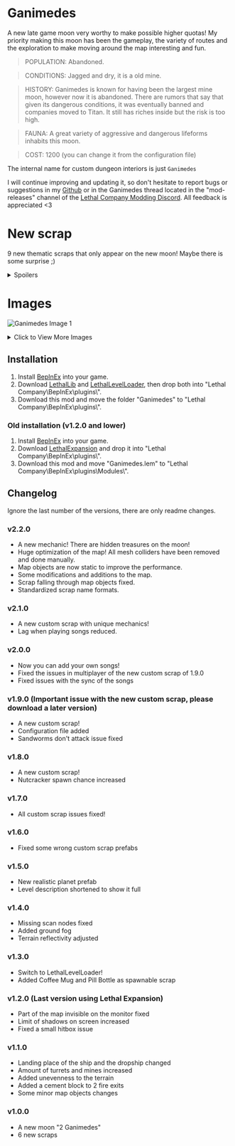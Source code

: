 # Ganimedes 
A new late game moon very worthy to make possible higher quotas!
My priority making this moon has been the gameplay, the variety of routes and the exploration to make moving around the map interesting and fun.

>POPULATION: Abandoned.

>CONDITIONS: Jagged and dry, it is a old mine.

>HISTORY: Ganimedes is known for having been the largest mine moon, however now it is abandoned. There are rumors that say that given its dangerous conditions, it was eventually banned and companies moved to Titan. It still has riches inside but the risk is too high.

>FAUNA: A great variety of aggressive and dangerous lifeforms inhabits this moon.

>COST: 1200 (you can change it from the configuration file)

The internal name for custom dungeon interiors is just `Ganimedes`

I will continue improving and updating it, so don't hesitate to report bugs or suggestions in my [Github](https://github.com/BoniatoRelleno/Ganimedes) or in the Ganimedes thread located in the "mod-releases" channel of the [Lethal Company Modding Discord](https://discord.gg/6ds27tH8). All feedback is appreciated <3

# New scrap 
9 new thematic scraps that only appear on the new moon! Maybe there is some surprise ;)

<details>
  <summary>Spoilers</summary>
  
  To add your own songs to the Mp3 player you only have to drop them in "Lethal Company\\BepInEx\\plugins\\Ganimedes\\CustomSongs" folder.
  You can also use the same directory that Custom Boombox ("BepInEx\\Custom Songs\\Boombox Music") enabling an option in the configuration file.
  The supported extensions are '.mp3', '.wav' and '.ogg'.

</details>

# Images
![Ganimedes Image 1](https://i.imgur.com/y0zgjQD.png)

<details>
  <summary>Click to View More Images</summary>

  ![Ganimedes Image 2](https://i.imgur.com/yjpZTfQ.png)

  ![Ganimedes Image 3](https://i.imgur.com/7ehb58w.png)

</details>

## Installation 
1. Install [BepInEx](https://thunderstore.io/c/lethal-company/p/BepInEx/BepInExPack/) into your game. 
2. Download [LethalLib](https://thunderstore.io/c/lethal-company/p/Evaisa/LethalLib/) and [LethalLevelLoader](https://thunderstore.io/c/lethal-company/p/IAmBatby/LethalLevelLoader/), then drop both into "Lethal Company\\BepInEx\\plugins\\". 
3. Download this mod and move the folder "Ganimedes" to "Lethal Company\\BepInEx\\plugins\\".

### Old installation (v1.2.0 and lower)
1. Install [BepInEx](https://thunderstore.io/c/lethal-company/p/BepInEx/BepInExPack/) into your game. 
2. Download [LethalExpansion](https://thunderstore.io/c/lethal-company/p/HolographicWings/LethalExpansion/) and drop it into "Lethal Company\\BepInEx\\plugins\\".
3. Download this mod and move "Ganimedes.lem" to "Lethal Company\\BepInEx\\plugins\\Modules\\".

## Changelog 
Ignore the last number of the versions, there are only readme changes.
### v2.2.0
- A new mechanic! There are hidden treasures on the moon!
- Huge optimization of the map! All mesh colliders have been removed and done manually.
- Map objects are now static to improve the performance.
- Some modifications and additions to the map.
- Scrap falling through map objects fixed.
- Standardized scrap name formats.
### v2.1.0
- A new custom scrap with unique mechanics!
- Lag when playing songs reduced.
### v2.0.0
- Now you can add your own songs!
- Fixed the issues in multiplayer of the new custom scrap of 1.9.0
- Fixed issues with the sync of the songs
### v1.9.0 (Important issue with the new custom scrap, please download a later version)
- A new custom scrap!
- Configuration file added
- Sandworms don't attack issue fixed
### v1.8.0
- A new custom scrap! 
- Nutcracker spawn chance increased 
### v1.7.0
- All custom scrap issues fixed!
### v1.6.0
- Fixed some wrong custom scrap prefabs
### v1.5.0
- New realistic planet prefab
- Level description shortened to show it full
### v1.4.0
- Missing scan nodes fixed
- Added ground fog
- Terrain reflectivity adjusted
### v1.3.0
- Switch to LethalLevelLoader!
- Added Coffee Mug and Pill Bottle as spawnable scrap
### v1.2.0 (Last version using Lethal Expansion)
- Part of the map invisible on the monitor fixed
- Limit of shadows on screen increased
- Fixed a small hitbox issue
### v1.1.0
- Landing place of the ship and the dropship changed
- Amount of turrets and mines increased
- Added unevenness to the terrain
- Added a cement block to 2 fire exits
- Some minor map objects changes
### v1.0.0 
- A new moon "2 Ganimedes" 
- 6 new scraps
